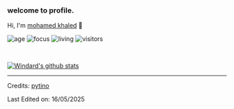 ### welcome to profile.
Hi, I'm [mohamed khaled](https://windard.com) 👋

![age](https://img.shields.io/badge/age-17-blue)
![focus](https://img.shields.io/badge/focus-frontend-brightgreen)
![living](https://img.shields.io/badge/living-one-3c9)
![visitors](https://visitor-badge.herokuapp.com/badge?page_id=windard.github.profile)

<br />

[![Windard's github stats](https://github-readme-stats.vercel.app/api?username=windard&show_icons=true)](https://github.com/windard)

----

Credits: [pytino](https://github.com/windard)

Last Edited on: 16/05/2025
